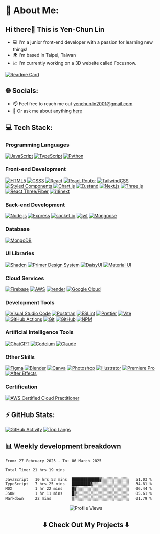 # 💫 About Me:

## Hi there👋 This is Yen-Chun Lin
- 💻 I'm a junior front-end developer with a passion for learning new things!  
- 🌍 I'm based in Taipei, Taiwan  
- 📈 I'm currently working on a 3D website called Focusnow.

[![Readme Card](https://github-readme-stats.vercel.app/api/pin/?username=JuneLin2001&repo=Focusnow&bg_color=ffffff)](https://github.com/JuneLin2001/Focusnow)

## 🌐 Socials:
- 📫 Feel free to reach me out yenchunlin2001@gmail.com  
- 💬 Or ask me about anything [here](https://github.com/JuneLin2001/JuneLin2001/issues)

## 💻 Tech Stack:

### Programming Languages
[![JavaScript](https://img.shields.io/badge/javascript-%23323330.svg?style=for-the-badge&logo=javascript&logoColor=%23F7DF1E)](https://developer.mozilla.org/en-US/docs/Web/JavaScript)
[![TypeScript](https://img.shields.io/badge/typescript-%23007ACC.svg?style=for-the-badge&logo=typescript&logoColor=white)](https://www.typescriptlang.org/)
[![Python](https://img.shields.io/badge/python-3670A0?style=for-the-badge&logo=python&logoColor=ffdd54)](https://www.python.org/)

### Front-end Development
[![HTML5](https://img.shields.io/badge/html5-%23E34F26.svg?style=for-the-badge&logo=html5&logoColor=white)](https://developer.mozilla.org/en-US/docs/Web/HTML)
[![CSS3](https://img.shields.io/badge/css3-%231572B6.svg?style=for-the-badge&logo=css3&logoColor=white)](https://developer.mozilla.org/en-US/docs/Web/CSS)
[![React](https://img.shields.io/badge/React-%2320232a.svg?style=for-the-badge&logo=react&logoColor=%2361DAFB)](https://reactjs.org/)
[![React Router](https://img.shields.io/badge/React_Router-CA4245?style=for-the-badge&logo=react-router&logoColor=white)](https://reactrouter.com/)
[![TailwindCSS](https://img.shields.io/badge/tailwindcss-%2338B2AC.svg?style=for-the-badge&logo=tailwind-css&logoColor=white)](https://tailwindcss.com/)
[![Styled Components](https://img.shields.io/badge/styled--components-DB7093?style=for-the-badge&logo=styled-components&logoColor=white)](https://styled-components.com/)
[![Chart.js](https://img.shields.io/badge/chartjs-%23ff6384.svg?style=for-the-badge&logo=chart.js&logoColor=white)](https://www.chartjs.org/)
[![Zustand](https://img.shields.io/badge/Zustand-000000?style=for-the-badge&logo=react)](https://zustand-demo.pmnd.rs/)
[![Next.js](https://img.shields.io/badge/next.js-000000?style=for-the-badge&logo=next.js&logoColor=white)](https://nextjs.org/)
[![Three.js](https://img.shields.io/badge/threejs-black?style=for-the-badge&logo=three.js&logoColor=white)](https://threejs.org/)
[![React Three/Fiber](https://img.shields.io/badge/react_three/fiber-61DAFB?style=for-the-badge&logo=react&logoColor=white)](https://docs.pmnd.rs/react-three-fiber/getting-started/introduction)
[![i18next](https://img.shields.io/badge/i18next-26A69A?style=for-the-badge&logo=i18next&logoColor=white)](https://www.i18next.com/)

### Back-end Development
[![Node.js](https://img.shields.io/badge/node.js-43853d?style=for-the-badge&logo=node.js&logoColor=white)](https://nodejs.org/en/)
[![Express](https://img.shields.io/badge/express.js-%23404d59.svg?style=for-the-badge&logo=express&logoColor=%2361DAFB)](https://expressjs.com/)
[![socket.io](https://img.shields.io/badge/socket.io-000000?style=for-the-badge&logo=socket.io&logoColor=white)](https://socket.io/)
[![jwt](https://img.shields.io/badge/jwt-000000?style=for-the-badge&logo=jsonwebtokens&logoColor=white)](https://jwt.io/)
[![Mongoose](https://img.shields.io/badge/Mongoose-5961F9?style=for-the-badge&logo=mongoose&logoColor=white)](https://mongoosejs.com/)

### Database
[![MongoDB](https://img.shields.io/badge/MongoDB-%234ea94b.svg?style=for-the-badge&logo=mongodb&logoColor=white)](https://www.mongodb.com/)

### UI Libraries
[![Shadcn](https://img.shields.io/badge/shadcn/ui-black?style=for-the-badge&logo=shadcnui&logoColor=white)](https://ui.shadcn.com/)
[![Primer Design System](https://img.shields.io/badge/Primer_Design_System-2088ff.svg?style=for-the-badge&logo=github&logoColor=white)](https://primer.style/)
[![DaisyUI](https://img.shields.io/badge/daisyui-5A0EF8?style=for-the-badge&logo=daisyui&logoColor=white)](https://daisyui.com/)
[![Material UI](https://img.shields.io/badge/MUI-%230081CB.svg?style=for-the-badge&logo=mui&logoColor=white)](https://mui.com/)


### Cloud Services
[![Firebase](https://img.shields.io/badge/firebase-a08021?style=for-the-badge&logo=firebase&logoColor=ffcd34)](https://firebase.google.com/)
[![AWS](https://img.shields.io/badge/AWS-%23FF9900.svg?style=for-the-badge&logo=amazonwebservices&logoColor=white)](https://aws.amazon.com/)
[![render](https://img.shields.io/badge/render-black?style=for-the-badge&logo=render&logoColor=white)](https://render.com/)
[![Google Cloud](https://img.shields.io/badge/GoogleCloud-%234285F4.svg?style=for-the-badge&logo=google-cloud&logoColor=white)](https://cloud.google.com/)


### Development Tools
[![Visual Studio Code](https://img.shields.io/badge/Visual%20Studio%20Code-0078d7.svg?style=for-the-badge&logo=visual-studio-code&logoColor=white)](https://code.visualstudio.com/)
[![Postman](https://img.shields.io/badge/Postman-FF6C37?style=for-the-badge&logo=postman&logoColor=white)](https://www.postman.com/)
[![ESLint](https://img.shields.io/badge/ESLint-4B3263?style=for-the-badge&logo=eslint&logoColor=white)](https://eslint.org/)
[![Prettier](https://img.shields.io/badge/prettier-%23F7B93E.svg?style=for-the-badge&logo=prettier&logoColor=black)](https://prettier.io/)
[![Vite](https://img.shields.io/badge/vite-%23646CFF.svg?style=for-the-badge&logo=vite&logoColor=white)](https://vitejs.dev/)
[![GitHub Actions](https://img.shields.io/badge/github%20actions-%232671E5.svg?style=for-the-badge&logo=githubactions&logoColor=white)](https://github.com/features/actions)
[![Git](https://img.shields.io/badge/git-%23F05033.svg?style=for-the-badge&logo=git&logoColor=white)](https://git-scm.com/)
[![GitHub](https://img.shields.io/badge/github-%23121011.svg?style=for-the-badge&logo=github&logoColor=white)](https://github.com/)
[![NPM](https://img.shields.io/badge/NPM-%23CB3837.svg?style=for-the-badge&logo=npm&logoColor=white)](https://www.npmjs.com/)

### Artificial Intelligence Tools
[![ChatGPT](https://img.shields.io/badge/chatGPT-74aa9c?style=for-the-badge&logo=openai&logoColor=white)](https://chat.openai.com/)
[![Codeium](https://img.shields.io/badge/Codeium-09B6A2?style=for-the-badge&logo=codeium&logoColor=white)](https://codeium.com/)
[![Claude](https://img.shields.io/badge/Claude-D97757?style=for-the-badge&logo=claude&logoColor=white)](https://claude.ai/)


### Other Skills
[![Figma](https://img.shields.io/badge/figma-%23F24E1E.svg?style=for-the-badge&logo=figma&logoColor=white)](https://www.figma.com/)
[![Blender](https://img.shields.io/badge/blender-%23F5792A.svg?style=for-the-badge&logo=blender&logoColor=white)](https://www.blender.org/)
[![Canva](https://img.shields.io/badge/Canva-%2300C4CC.svg?style=for-the-badge&logo=Canva&logoColor=white)](https://www.canva.com/)
[![Photoshop](https://img.shields.io/badge/Adobe%20Photoshop-31A8FF?style=for-the-badge&logo=Adobe%20Photoshop&logoColor=black)](https://www.adobe.com/products/photoshop.html)
[![Illustrator](https://img.shields.io/badge/Adobe%20Illustrator-FF9A00?style=for-the-badge&logo=adobe%20illustrator&logoColor=white)](https://www.adobe.com/products/illustrator.html)
[![Premiere Pro](https://img.shields.io/badge/Adobe%20Premiere%20Pro-9999FF?style=for-the-badge&logo=Adobe%20Premiere%20Pro&logoColor=white)](https://www.adobe.com/products/premiere.html)
[![After Effects](https://img.shields.io/badge/Adobe%20after%20affects-CF96FD?style=for-the-badge&logo=Adobe%20after%20effects&logoColor=393665)](https://www.adobe.com/products/aftereffects.html)


### Certification
[![AWS Certified Cloud Practitioner](https://img.shields.io/badge/AWS-Certified%20Cloud%20Practitioner-007FFF.svg?style=for-the-badge&logo=amazonwebservices&logoColor=white&color=007FFF)](https://cp.certmetrics.com/amazon/en/public/verify/credential/dbd555eca6cf4d8f9519656dc392b974)


## ⚡ GitHub Stats:
[![GitHub Activity](https://github-profile-summary-cards.vercel.app/api/cards/stats?username=JuneLin2001)](https://github.com/vn7n24fzkq/github-profile-summary-cards)
[![Top Langs](https://github-readme-stats.vercel.app/api/top-langs/?username=JuneLin2001&layout=compact)](https://github.com/anuraghazra/github-readme-stats)

## 📊 Weekly development breakdown

<!--START_SECTION:waka-->

```txt
From: 27 February 2025 - To: 06 March 2025

Total Time: 21 hrs 19 mins

JavaScript   10 hrs 53 mins  ████████████▓░░░░░░░░░░░░   51.03 %
TypeScript   7 hrs 25 mins   ████████▓░░░░░░░░░░░░░░░░   34.81 %
MDX          1 hr 22 mins    █▓░░░░░░░░░░░░░░░░░░░░░░░   06.44 %
JSON         1 hr 11 mins    █▒░░░░░░░░░░░░░░░░░░░░░░░   05.61 %
Markdown     22 mins         ▒░░░░░░░░░░░░░░░░░░░░░░░░   01.79 %
```

<!--END_SECTION:waka-->

<p align="center">
    <img src="https://komarev.com/ghpvc/?username=JuneLin2001&style=for-the-badge&abbreviated=true" alt="Profile Views">
</p>

<h2  align="center">⬇️ Check Out My Projects ⬇️ </h2> 



